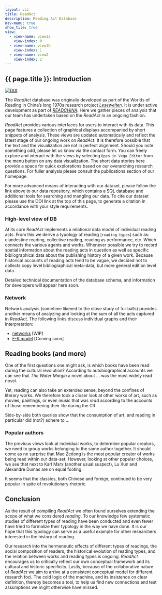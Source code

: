 ```yaml
---
layout: viz
title: ReadAct
description: Reading Act Database
nav-menu: true
show_tile: true
view:
  - view-name: view1a
    view-index: 0
  - view-name: view1b
    view-index: 1
  - view-name: view2
    view-index: 2
---
```


## {{ page.title }}: Introduction
[![DOI](https://zenodo.org/badge/96089230.svg)](https://zenodo.org/badge/latestdoi/96089230)

The *ReadAct* database was originally developed as part of the Worlds of Reading in China’s long 1970s research project [*Lesewelten*](http://www.sinologie.uni-freiburg.de/forschung/projecthenningsen). It is under active development as part of [*READCHINA*](https://readchina.github.io/). Here we gather pieces of analysis that our team has undertaken based on the *ReadAct* in an ongoing fashion.

*ReadAct* provides various interfaces for users to interact with its data. This page features a collection of graphical displays accompanied by short snippets of analysis. These views are updated automatically and reflect the latest stage of our ongoing work on *ReadAct*. It is therefore possible that the text and the visualization are not in perfect alignment. Should you note something odd, please let us know via the contact form. You can freely explore and interact with the views by selecting `Open in Vega Editor` from the menu button on any data visualization. The short data stories here provide a space for quick explorations based on our overarching research questions. For fuller analysis please consult the publications section of our homepage.

For more advanced means of interacting with our dataset, please follow the link above to our data repository, which contains a SQL database and additional tools for searching and mangling our data. To cite our dataset please use the DOI link at the top of this page, to generate a citation in accordance with your style requirements.

### High-level view of DB
At its core *ReadAct* implements a relational data model of individual reading acts. From this we derive a typology of reading (`reading-types`) such as: clandestine reading, collective reading, reading as performance, etc. Which connects the various agents and works. Whenever possible we try to record spatial information about the reading acts in question as well as specific bibliographical data about the publishing history of a given work. Because historical accounts of reading acts tend to be vague, we decided not to collects copy level bibliographical meta-data, but more general edition level data.  

Detailed technical documentation of the database schema, and information for developers will appear here soon.

### Network
Network analysis (sometime likened to the close study of fur balls) provides another means of analyzing and looking at the sum of all the acts captured in *ReadAct*. The following links discuss individual graphs and their interpretation:
-   [networks](./reading-acts.html) \[WIP\]
-   [E-R model](./db-schema.html) \[Coming soon\]

## Reading books (and more)
One of the first questions one might ask, is which books have been read during the cultural revolution? According to autobiographical accounts we can see that *The Water Margin* a novel about … was the most widely read novel.

<div id="view1a" class="viz"> </div>

Yet, reading can also take an extended sense, beyond the confines of literary works. We therefore took a closer look at other works of art, such as movies, paintings, or even music that was *read* according to the accounts of those remembering their life during the CR.

<div id="view1b" class="viz"> </div>

Side-by-side both queries show that the consumption of art, and reading in particular did (not?) adhere to …

### Popular authors
The previous views look at individual works, to determine popular creators, we need to group works belonging to the same author together. It should come as no surprise that Mao Zedong is the most popular creator of works being read within our data-set. However, looking at other popular choices, we see that next to Karl Marx (another usual suspect), Lu Xun and Alexandre Dumas are on equal footing.

<div id="view2" class="viz"> </div>

It seems that the classics, both Chinese and foreign, continued to be very popular in spite of revolutionary rhetoric.

## Conclusion
As the result of compiling *ReadAct* we often found ourselves extending the scope of what we considered *reading*. To our knowledge few systematic studies of different types of reading have been conducted and even fewer have tried to formalize their typology in the way we have done. It is our hope that this typology can serve as a useful example for other researchers interested in the history of reading.

Our research into the hermeneutic effects of different types of readings, the social composition of readers, the historical evolution of reading types, and the relation between works and reading types is ongoing. *ReadAct* encourages us to critically reflect our own conceptual framework and its cultural and historic specificity. Lastly, because of the collaborative nature of *ReadAct* we aim to arrive at a consistent conceptual model for different research foci. The cold logic of the machine, and its insistence on clear definition, thereby becomes a tool, to help us find new connections and test assumptions we might otherwise have missed.  

